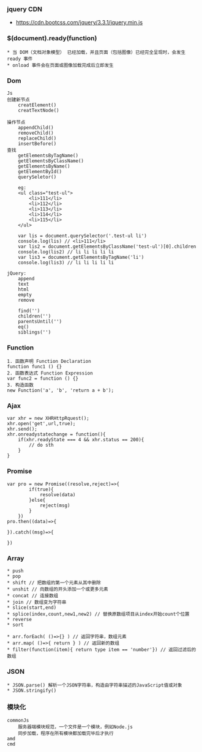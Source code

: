 ### jquery CDN
- https://cdn.bootcss.com/jquery/3.3.1/jquery.min.js

### $(document).ready(function)
	* 当 DOM（文档对象模型） 已经加载，并且页面（包括图像）已经完全呈现时，会发生 ready 事件
	* onload 事件会在页面或图像加载完成后立即发生

### Dom
	Js
	创建新节点
		creatElement()
		creatTextNode()
	
	操作节点
		appendChild()
		removeChild()
		replaceChild()
		insertBefore()
	查找
		getElementsByTagName()
		getElementsByClassName()
		getElementsByName()
		getElementById()
		querySeletor()

		eg:
		<ul class="test-ul">
		    <li>111</li>
		    <li>112</li>
		    <li>113</li>
		    <li>114</li>
		    <li>115</li>
		</ul>

		var lis = document.querySelector('.test-ul li')
		console.log(lis) // <li>111</li>
		var lis2 = document.getElementsByClassName('test-ul')[0].children
		console.log(lis2) // li li li li li
		var lis3 = document.getElementsByTagName('li')
		console.log(lis3) // li li li li li

	jQuery:
		append
		text
		html
		empty
		remove
		
		find('')
		children('')
		parentsUntil('')
		eq()
		siblings('')

### Function
	1. 函数声明 Function Declaration
	function func1 () {}
	2. 函数表达式 Function Expression
	var func2 = function () {}
	3. 构造函数
	new Function('a', 'b', 'return a + b');


### Ajax
	var xhr = new XHRHttpRquest();
	xhr.open('get',url,true);
	xhr.send();
	xhr.onreadystatechange = function(){
		if(xhr.readyState === 4 && xhr.status == 200){
			// do sth
		}
	}

### Promise
	var pro = new Promise((resolve,reject)=>{
			if(true){
				resolve(data)
			}else{
				reject(msg)
			}
		})
	pro.then((data)=>{

	}).catch((msg)=>{
		
	})

### Array
	* push
	* pop
	* shift // 把数组的第一个元素从其中删除
	* unshit // 向数组的开头添加一个或更多元素
	* concat // 连接数组
	* join // 数组变为字符串
	* slice(start,end) 
	* splice(index,count,new1,new2) // 替换原数组项目从index开始count个位置	
	* reverse
	* sort

	* arr.forEach( ()=>{} ) // 返回字符串，数组元素
	* arr.map( ()=>{ return } ) // 返回新的数组
	* filter(function(item){ return type item == 'number'}) // 返回过滤后的数组

### JSON
	* JSON.parse() 解析一个JSON字符串，构造由字符串描述的JavaScript值或对象
	* JSON.stringify()

### 模块化
	commonJs
		服务器端模块规范，一个文件是一个模块，例如Node.js
		同步加载，程序在所有模块都加载完毕后才执行
	amd
	cmd
